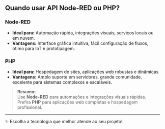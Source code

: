 ## Quando usar API Node-RED ou PHP?

### Node-RED
- **Ideal para:** Automação rápida, integrações visuais, serviços locais ou em nuvem.
- **Vantagens:** Interface gráfica intuitiva, fácil configuração de fluxos, ótimo para IoT e prototipagem.

### PHP
- **Ideal para:** Hospedagem de sites, aplicações web robustas e dinâmicas.
- **Vantagens:** Amplo suporte em servidores, grande comunidade, excelente para sistemas complexos e escaláveis.

> **Resumo:**  
> Use **Node-RED** para automações e integrações visuais rápidas.  
> Prefira **PHP** para aplicações web completas e hospedagem profissional.

---

✨ Escolha a tecnologia que melhor atende ao seu projeto!
